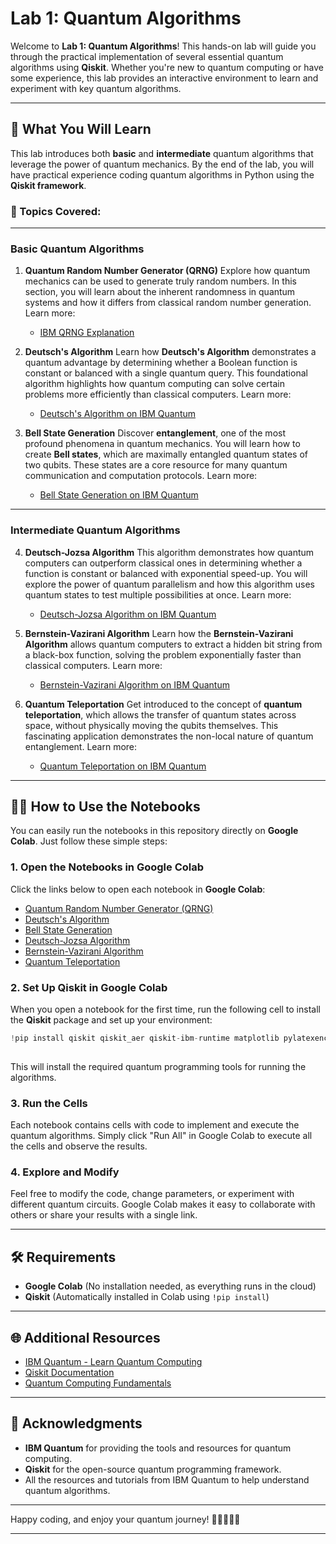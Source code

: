 # Lab 1: Quantum Algorithms

Welcome to **Lab 1: Quantum Algorithms**! This hands-on lab will guide you through the practical implementation of several essential quantum algorithms using **Qiskit**. Whether you're new to quantum computing or have some experience, this lab provides an interactive environment to learn and experiment with key quantum algorithms.

---

## 🚀 What You Will Learn

This lab introduces both **basic** and **intermediate** quantum algorithms that leverage the power of quantum mechanics. By the end of the lab, you will have practical experience coding quantum algorithms in Python using the **Qiskit framework**.

### 🧠 Topics Covered:

---

### **Basic Quantum Algorithms**

1. **Quantum Random Number Generator (QRNG)**
   Explore how quantum mechanics can be used to generate truly random numbers. In this section, you will learn about the inherent randomness in quantum systems and how it differs from classical random number generation.
   Learn more:

   * [IBM QRNG Explanation](https://quantum-computing.ibm.com/docs/glossary/quantum-random-number-generator)

2. **Deutsch's Algorithm**
   Learn how **Deutsch's Algorithm** demonstrates a quantum advantage by determining whether a Boolean function is constant or balanced with a single quantum query. This foundational algorithm highlights how quantum computing can solve certain problems more efficiently than classical computers.
   Learn more:

   * [Deutsch's Algorithm on IBM Quantum](https://quantum-computing.ibm.com/docs/guides/deutschs-algorithm)

3. **Bell State Generation**
   Discover **entanglement**, one of the most profound phenomena in quantum mechanics. You will learn how to create **Bell states**, which are maximally entangled quantum states of two qubits. These states are a core resource for many quantum communication and computation protocols.
   Learn more:

   * [Bell State Generation on IBM Quantum](https://quantum-computing.ibm.com/docs/guides/bell-state)

---

### **Intermediate Quantum Algorithms**

4. **Deutsch-Jozsa Algorithm**
   This algorithm demonstrates how quantum computers can outperform classical ones in determining whether a function is constant or balanced with exponential speed-up. You will explore the power of quantum parallelism and how this algorithm uses quantum states to test multiple possibilities at once.
   Learn more:

   * [Deutsch-Jozsa Algorithm on IBM Quantum](https://quantum-computing.ibm.com/docs/guides/deutsch-jozsa-algorithm)

5. **Bernstein-Vazirani Algorithm**
   Learn how the **Bernstein-Vazirani Algorithm** allows quantum computers to extract a hidden bit string from a black-box function, solving the problem exponentially faster than classical computers.
   Learn more:

   * [Bernstein-Vazirani Algorithm on IBM Quantum](https://quantum-computing.ibm.com/docs/guides/bernstein-vazirani-algorithm)

6. **Quantum Teleportation**
   Get introduced to the concept of **quantum teleportation**, which allows the transfer of quantum states across space, without physically moving the qubits themselves. This fascinating application demonstrates the non-local nature of quantum entanglement.
   Learn more:

   * [Quantum Teleportation on IBM Quantum](https://quantum-computing.ibm.com/docs/guides/quantum-teleportation)

---

## 🧑‍💻 How to Use the Notebooks

You can easily run the notebooks in this repository directly on **Google Colab**. Just follow these simple steps:

### 1. **Open the Notebooks in Google Colab**

Click the links below to open each notebook in **Google Colab**:

* [Quantum Random Number Generator (QRNG)](https://colab.research.google.com/github/Sunkohli/Lab-1-Quantum-Algorithm/blob/main/QRNG.ipynb)
* [Deutsch's Algorithm](https://colab.research.google.com/github/Sunkohli/Lab-1-Quantum-Algorithm/blob/main/Deutsch_Algorithm.ipynb)
* [Bell State Generation](https://colab.research.google.com/github/Sunkohli/Lab-1-Quantum-Algorithm/blob/main/Bell_State_Generation.ipynb)
* [Deutsch-Jozsa Algorithm](https://colab.research.google.com/github/Sunkohli/Lab-1-Quantum-Algorithm/blob/main/Deutsch_Jozsa_Algorithm.ipynb)
* [Bernstein-Vazirani Algorithm](https://colab.research.google.com/github/Sunkohli/Lab-1-Quantum-Algorithm/blob/main/Bernstein_Vazirani_Algorithm.ipynb)
* [Quantum Teleportation](https://colab.research.google.com/github/Sunkohli/Lab-1-Quantum-Algorithm/blob/main/Quantum_Teleportation.ipynb)

### 2. **Set Up Qiskit in Google Colab**

When you open a notebook for the first time, run the following cell to install the **Qiskit** package and set up your environment:

```python
!pip install qiskit qiskit_aer qiskit-ibm-runtime matplotlib pylatexenc 
 
```

This will install the required quantum programming tools for running the algorithms.

### 3. **Run the Cells**

Each notebook contains cells with code to implement and execute the quantum algorithms. Simply click "Run All" in Google Colab to execute all the cells and observe the results.

### 4. **Explore and Modify**

Feel free to modify the code, change parameters, or experiment with different quantum circuits. Google Colab makes it easy to collaborate with others or share your results with a single link.

---

## 🛠️ Requirements

* **Google Colab** (No installation needed, as everything runs in the cloud)
* **Qiskit** (Automatically installed in Colab using `!pip install`)

---

## 🌐 Additional Resources

* [IBM Quantum - Learn Quantum Computing](https://quantum-computing.ibm.com)
* [Qiskit Documentation](https://qiskit.org/documentation/)
* [Quantum Computing Fundamentals](https://www.ibm.com/blogs/5-quantum-computing-fundamentals/)

---
  
## 🤝 Acknowledgments

* **IBM Quantum** for providing the tools and resources for quantum computing.
* **Qiskit** for the open-source quantum programming framework.
* All the resources and tutorials from IBM Quantum to help understand quantum algorithms.

---
 
Happy coding, and enjoy your quantum journey! 🚀👩‍💻👨‍💻

--- 
